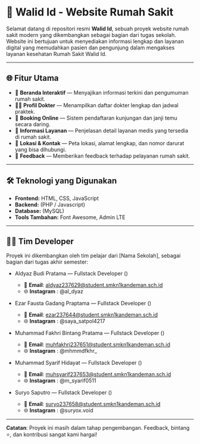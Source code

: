 # 🏥 Walid Id - Website Rumah Sakit

Selamat datang di repositori resmi **Walid Id**, sebuah proyek website rumah sakit modern yang dikembangkan sebagai bagian dari tugas sekolah. Website ini bertujuan untuk menyediakan informasi lengkap dan layanan digital yang memudahkan pasien dan pengunjung dalam mengakses layanan kesehatan Rumah Sakit Walid Id.

---

## 🌐 Fitur Utama

- 📰 **Beranda Interaktif** — Menyajikan informasi terkini dan pengumuman rumah sakit.
- 👨‍⚕️ **Profil Dokter** — Menampilkan daftar dokter lengkap dan jadwal praktek.
- 📅 **Booking Online** — Sistem pendaftaran kunjungan dan janji temu secara daring.
- 🏥 **Informasi Layanan** — Penjelasan detail layanan medis yang tersedia di rumah sakit.
- 📍 **Lokasi & Kontak** — Peta lokasi, alamat lengkap, dan nomor darurat yang bisa dihubungi.
- 💬 **Feedback** — Memberikan feedback terhadap pelayanan rumah sakit.

---

## 🛠️ Teknologi yang Digunakan

- **Frontend:** HTML, CSS, JavaScript
- **Backend:** (PHP / Javascript)
- **Database:** (MySQL)
- **Tools Tambahan:** Font Awesome, Admin LTE

---

## 👨‍💻 Tim Developer

Proyek ini dikembangkan oleh tim pelajar dari [Nama Sekolah], sebagai bagian dari tugas akhir semester:

- Aldyaz Budi Pratama — Fullstack Developer ()
  - 📧 **Email**: aldyaz237629@student.smkn1kandeman.sch.id
  - 🌐 **Instagram** : @al_dyaz

- Ezar Fausta Gadang Praptama — Fullstack Developer ()
  - 📧 **Email**: ezar237644@student.smkn1kandeman.sch.id
  - 🌐 **Instagram** : @saya_satpol4217

- Muhammad Fakhri Bintang Pratama — Fullstack Developer ()
  - 📧 **Email**: muhfakhri237651@student.smkn1kandeman.sch.id
  - 🌐 **Instagram** : @mhmmdfkhr_

- Muhammad Syarif Hidayat — Fullstack Developer ()
  - 📧 **Email**: muhsyarif237653@student.smkn1kandeman.sch.id
  - 🌐 **Instagram** : @m_syarif0511

- Suryo Saputro — Fullstack Developer ()
  - 📧 **Email**: suryo237658@student.smkn1kandeman.sch.id
  - 🌐 **Instagram** : @suryox.void

---

**Catatan**: Proyek ini masih dalam tahap pengembangan. Feedback, bintang ⭐, dan kontribusi sangat kami hargai!
